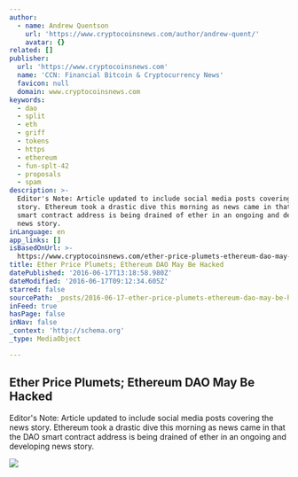```yaml
---
author:
  - name: Andrew Quentson
    url: 'https://www.cryptocoinsnews.com/author/andrew-quent/'
    avatar: {}
related: []
publisher:
  url: 'https://www.cryptocoinsnews.com'
  name: 'CCN: Financial Bitcoin & Cryptocurrency News'
  favicon: null
  domain: www.cryptocoinsnews.com
keywords:
  - dao
  - split
  - eth
  - griff
  - tokens
  - https
  - ethereum
  - fun-splt-42
  - proposals
  - spam
description: >-
  Editor's Note: Article updated to include social media posts covering the news
  story. Ethereum took a drastic dive this morning as news came in that the DAO
  smart contract address is being drained of ether in an ongoing and developing
  news story.
inLanguage: en
app_links: []
isBasedOnUrl: >-
  https://www.cryptocoinsnews.com/ether-price-plumets-ethereum-dao-may-be-hacked/
title: Ether Price Plumets; Ethereum DAO May Be Hacked
datePublished: '2016-06-17T13:18:58.980Z'
dateModified: '2016-06-17T09:12:34.605Z'
starred: false
sourcePath: _posts/2016-06-17-ether-price-plumets-ethereum-dao-may-be-hacked.md
inFeed: true
hasPage: false
inNav: false
_context: 'http://schema.org'
_type: MediaObject

---
```

<article style=""><h1>Ether Price Plumets; Ethereum DAO May Be Hacked</h1><p>Editor's Note: Article updated to include social media posts covering the news story. Ethereum took a drastic dive this morning as news came in that the DAO smart contract address is being drained of ether in an ongoing and developing news story.</p><img src="https://www.cryptocoinsnews.com/wp-content/uploads/2016/06/eth-price-plumets-da-hacked.jpg" /></article>
